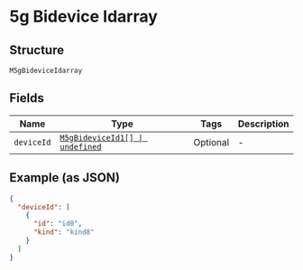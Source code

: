 
# 5g Bidevice Idarray

## Structure

`M5gBideviceIdarray`

## Fields

| Name | Type | Tags | Description |
|  --- | --- | --- | --- |
| `deviceId` | [`M5gBideviceId1[] \| undefined`](../../doc/models/5g-bidevice-id-1.md) | Optional | - |

## Example (as JSON)

```json
{
  "deviceId": [
    {
      "id": "id0",
      "kind": "kind8"
    }
  ]
}
```

